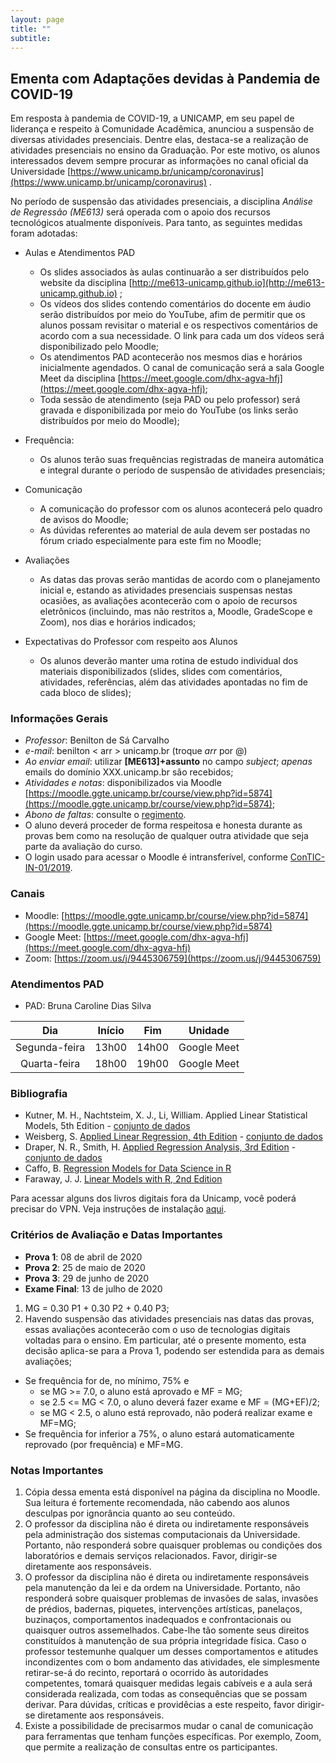 ```yaml
---
layout: page
title: ""
subtitle:
---
```



## Ementa com Adaptações devidas à Pandemia de COVID-19

Em resposta à pandemia de COVID-19, a UNICAMP, em seu papel de liderança e respeito à Comunidade Acadêmica, anunciou a suspensão de diversas atividades presenciais. Dentre elas, destaca-se a realização de atividades presenciais no ensino da Graduação. Por este motivo, os alunos interessados devem sempre procurar as informações no canal oficial da Universidade [https://www.unicamp.br/unicamp/coronavirus](https://www.unicamp.br/unicamp/coronavirus) .

No período de suspensão das atividades presenciais, a disciplina *Análise de Regressão (ME613)* será operada com o apoio dos recursos tecnológicos atualmente disponíveis. Para tanto, as seguintes medidas foram adotadas:


* Aulas e Atendimentos PAD
    - Os slides associados às aulas continuarão a ser distribuídos pelo website da disciplina [http://me613-unicamp.github.io](http://me613-unicamp.github.io) ;
    - Os vídeos dos slides contendo comentários do docente em áudio serão distribuídos por meio do YouTube, afim de permitir que os alunos possam revisitar o material e os respectivos comentários de acordo com a sua necessidade. O link para cada um dos vídeos será disponibilizado pelo Moodle;
    - Os atendimentos PAD acontecerão nos mesmos dias e horários inicialmente agendados. O canal de comunicação será a sala Google Meet da disciplina [https://meet.google.com/dhx-agva-hfj](https://meet.google.com/dhx-agva-hfj);
    - Toda sessão de atendimento (seja PAD ou pelo professor) será gravada e disponibilizada por meio do YouTube (os links serão distribuídos por meio do Moodle);

* Frequência:
    - Os alunos terão suas frequências registradas de maneira automática e integral durante o período de suspensão de atividades presenciais;

* Comunicação
    - A comunicação do professor com os alunos acontecerá pelo quadro de avisos do Moodle;
    - As dúvidas referentes ao material de aula devem ser postadas no fórum criado especialmente para este fim no Moodle;

* Avaliações
     - As datas das provas serão mantidas de acordo com o planejamento inicial e, estando as atividades presenciais suspensas nestas ocasiões, as avaliações acontecerão com o apoio de recursos eletrônicos (incluindo, mas não restritos a, Moodle, GradeScope e Zoom), nos dias e horários indicados;

* Expectativas do Professor com respeito aos Alunos
    - Os alunos deverão manter uma rotina de estudo individual dos materiais disponibilizados (slides, slides com comentários, atividades, referências, além das atividades apontadas no fim de cada bloco de slides);

### Informações Gerais

- *Professor*: Benilton de Sá Carvalho
- *e-mail*: benilton < arr > unicamp.br (troque _arr_ por @)
- *Ao enviar email*: utilizar **[ME613]+assunto** no campo *subject*; *apenas* emails do domínio XXX.unicamp.br são recebidos;
- *Atividades e notas*: disponibilizados via Moodle [https://moodle.ggte.unicamp.br/course/view.php?id=5874](https://moodle.ggte.unicamp.br/course/view.php?id=5874);
- *Abono de faltas*: consulte o [regimento](http://www.dac.unicamp.br/portal/grad/regimento/capitulo_v/secao_x/).
- O aluno deverá proceder de forma respeitosa e honesta durante as provas bem como na resolução de qualquer outra atividade que seja parte da avaliação do curso.
- O login usado para acessar o Moodle é intransferível, conforme [ConTIC-IN-01/2019](https://www.citic.unicamp.br/sites/default/files/normas/ConTIC-IN-01%202019%20-%20normas_uso_TIC.pdf).

### Canais

* Moodle: [https://moodle.ggte.unicamp.br/course/view.php?id=5874](https://moodle.ggte.unicamp.br/course/view.php?id=5874)
* Google Meet: [https://meet.google.com/dhx-agva-hfj](https://meet.google.com/dhx-agva-hfj)
* Zoom: [https://zoom.us/j/9445306759](https://zoom.us/j/9445306759)

### Atendimentos PAD

- PAD: Bruna Caroline Dias Silva

|      Dia      | Início |  Fim  | Unidade |
|:-------------:|:------:|:-----:|:-------:|
| Segunda-feira |  13h00 | 14h00 |  Google Meet  |
|  Quarta-feira |  18h00 | 19h00 |  Google Meet  |

### Bibliografia

* Kutner, M. H., Nachtsteim, X. J., Li, William. Applied Linear Statistical Models, 5th Edition - [conjunto de dados](http://www.stat.ufl.edu/~rrandles/sta4210/Rclassnotes/data/textdatasets/index.html)
* Weisberg, S. [Applied Linear Regression, 4th Edition](http://unicampbr.summon.serialssolutions.com/2.0.0/link/0/eLvHCXMwrV1NSwMxEB1EDyoFv22tSs5Ca5JdN9mTWLX0oljwXqZJCh5cy3YF_fdmku0KhXryGCZfhCQzTN57AUhkn_dW7oQURSaFUUamqDBVM41CckyN0M5wNOFP23w8Vs8jUs0Z_PWASqSJ9_m1_TAPAWXZjwyAW1sHtaTYJolf7l0ZHdW7QfKbdeH0DMjDl0F-M-vM166Fn5Zl3VCOIiIyOJrh3n_MaR-2HFEYDmDDFYew-9Qosy6O4CpcA4ySYm7B3gr2UvoTHRCy3wwLyyj6jOLNx3A5fHy9H_XiNCbzKEwxWY6TnEALCSBfVIFIZ9vAfCiHWjlhUU0pm6YxkQptluezG8wV78Dpmt460F2xVF9VYz1b264LOz66qGEu57BZlZ_uArbrtZqWP8hqnhA) - [conjunto de dados](http://users.stat.umn.edu/~sandy/alr4ed/)
* Draper, N. R., Smith, H. [Applied Regression Analysis, 3rd Edition](http://onlinelibrary.wiley.com/book/10.1002/9781118625590) - [conjunto de dados](http://rpackages.ianhowson.com/cran/aprean3/)
* Caffo, B. [Regression Models for Data Science in R](https://leanpub.com/regmods)
* Faraway, J. J. [Linear Models with R, 2nd Edition](http://www.maths.bath.ac.uk/~jjf23/LMR/)

Para acessar alguns dos livros digitais fora da Unicamp, você poderá precisar do VPN. Veja instruções de instalação [aqui](http://www.ccuec.unicamp.br/ccuec/acesso_remoto_vpn).


### Critérios de Avaliação e Datas Importantes

- **Prova 1**: 08 de abril de 2020
- **Prova 2**: 25 de maio de 2020
- **Prova 3**: 29 de junho de 2020
- **Exame Final**: 13 de julho de 2020

1. MG = 0.30 P1 + 0.30 P2 + 0.40 P3;
2. Havendo suspensão das atividades presenciais nas datas das provas, essas avaliações acontecerão com o uso de tecnologias digitais voltadas para o ensino. Em particular, até o presente momento, esta decisão aplica-se para a Prova 1, podendo ser estendida para as demais avaliações;

* Se frequência for de, no mínimo, 75% e
  - se MG >= 7.0, o aluno está aprovado e MF = MG;
  - se 2.5 <= MG < 7.0, o aluno deverá fazer exame e MF = (MG+EF)/2;
  - se MG < 2.5, o aluno está reprovado, não poderá realizar exame e MF=MG;
* Se frequência for inferior a 75%, o aluno estará automaticamente reprovado (por frequência) e MF=MG.

### Notas Importantes

1. Cópia dessa ementa está disponível na página da disciplina no Moodle. Sua leitura é fortemente recomendada, não cabendo aos alunos desculpas por ignorância quanto ao seu conteúdo.
2. O professor da disciplina não é direta ou indiretamente responsáveis pela administração dos sistemas computacionais da Universidade. Portanto, não responderá sobre quaisquer problemas ou condições dos laboratórios e demais serviços relacionados. Favor, dirigir-se diretamente aos responsáveis.
3. O professor da disciplina não é direta ou indiretamente responsáveis pela manutenção da lei e da ordem na Universidade. Portanto, não responderá sobre quaisquer problemas de invasões de salas, invasões de prédios, badernas, piquetes, intervenções artísticas, panelaços, buzinaços, comportamentos inadequados e confrontacionais ou quaisquer outros assemelhados. Cabe-lhe tão somente seus direitos constituídos à manutenção de sua própria integridade física. Caso o professor testemunhe qualquer um desses comportamentos e atitudes incondizentes com o bom andamento das atividades, ele simplesmente retirar-se-á do recinto, reportará o ocorrido às autoridades competentes, tomará quaisquer medidas legais cabíveis e a aula será considerada realizada, com todas as consequências que se possam derivar. Para dúvidas, críticas e providêcias a este respeito, favor dirigir-se diretamente aos responsáveis.
4. Existe a possibilidade de precisarmos mudar o canal de comunicação para ferramentas que tenham funções específicas. Por exemplo, Zoom, que permite a realização de consultas entre os participantes.
